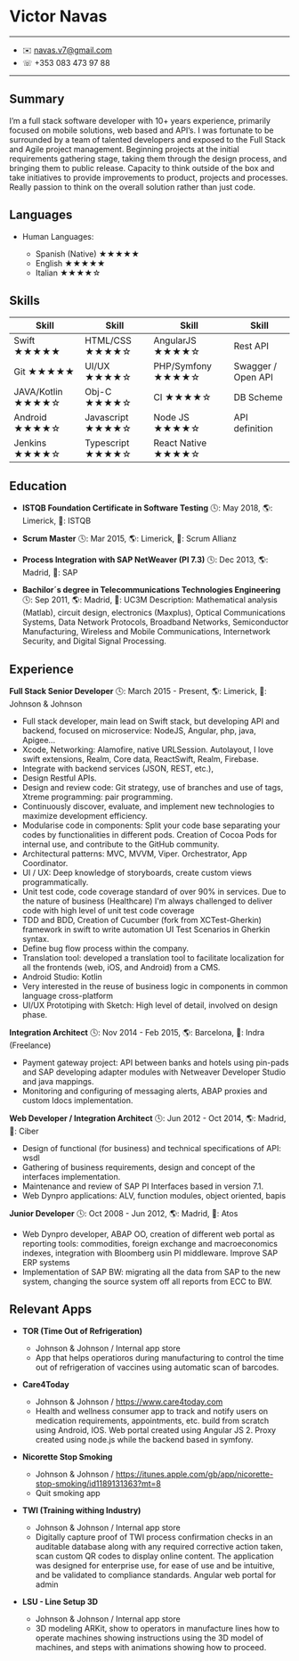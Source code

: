 Victor Navas
============

----------------------------
* ✉️ navas.v7@gmail.com
* ☏ +353 083 473 97 88
----------------------------

Summary
---------
I’m a full stack software developer with 10+ years experience, primarily focused on mobile solutions, 
web based and API’s. I was fortunate to be surrounded by a team of talented developers and 
exposed to the Full Stack and Agile project management. Beginning projects at the initial 
requirements gathering stage, taking them through the design process, and bringing them to 
public release. Capacity to think outside of the box and take initiatives to provide improvements 
to product, projects and processes. Really passion to think on the overall solution rather than just code.

Languages
---------
* Human Languages:

     * Spanish (Native) ★★★★★
     * English ★★★★★
     * Italian ★★★★☆

Skills
---------

| Skill             | Skill            | Skill              | Skill
| ----------------- | ---------------- | ------------------ | ------------------ | 
| Swift ★★★★★       | HTML/CSS ★★★★☆   | AngularJS ★★★★☆    | Rest API
| Git ★★★★★         | UI/UX ★★★★☆      | PHP/Symfony ★★★★☆  | Swagger / Open API
| JAVA/Kotlin ★★★★☆ | Obj-C ★★★★☆      | CI ★★★★☆           | DB Scheme
| Android ★★★★☆     | Javascript ★★★★☆ | Node JS ★★★★☆      | API definition
| Jenkins ★★★★☆     | Typescript ★★★★☆ | React Native ★★★★☆ |


Education
---------

* **ISTQB Foundation Certificate in Software Testing**
🕓: May 2018, 🌎: Limerick, 🏢: ISTQB

* **Scrum Master**
🕓: Mar 2015, 🌎: Limerick, 🏢: Scrum Allianz

* **Process Integration with SAP NetWeaver (PI 7.3)**
🕓: Dec 2013, 🌎: Madrid, 🏢: SAP

* **Bachilor´s degree in Telecommunications Technologies Engineering**
🕓: Sep 2011, 🌎: Madrid, 🏢: UC3M
Description: Mathematical analysis (Matlab), circuit design, electronics (Maxplus), 
Optical Communications Systems, Data Network Protocols, Broadband Networks, 
Semiconductor Manufacturing, Wireless and Mobile Communications, Internetwork Security, 
and Digital Signal Processing.


Experience
----------

**Full Stack Senior Developer**
🕓: March 2015 - Present, 🌎: Limerick, 🏢: Johnson & Johnson

* Full stack developer, main lead on Swift stack, but developing API and backend, focused on microservice: NodeJS, Angular, php, java, Apigee...
* Xcode, Networking: Alamofire, native URLSession. Autolayout, I love swift extensions, Realm, Core data, ReactSwift, Realm, Firebase.
* Integrate with backend services (JSON, REST, etc.), 
* Design Restful APIs.
* Design and review code: Git strategy, use of branches and use of tags, Xtreme programming: pair programming.
* Continuously discover, evaluate, and implement new technologies to maximize development efficiency.
* Modularise code in components: Split your code base separating your codes by functionalities in different pods. Creation of Cocoa Pods for internal use, and contribute to the GitHub community.
* Architectural patterns: MVC, MVVM, Viper. Orchestrator, App Coordinator.
* UI / UX: Deep knowledge of storyboards, create custom views programmatically.
* Unit test code, code coverage standard of over 90% in services. Due to the nature of business (Healthcare) I'm always challenged to deliver code with high level of unit test code coverage
* TDD and BDD, Creation of Cucumber (fork from XCTest-Gherkin) framework in swift to write automation UI Test Scenarios in Gherkin syntax.
* Define bug flow process within the company.
* Translation tool: developed a translation tool to facilitate localization for all the frontends (web, iOS, and Android) from a CMS.
* Android Studio: Kotlin
* Very interested in the reuse of business logic in components in common language cross-platform
* UI/UX Prototiping with Sketch: High level of detail, involved on design phase.


**Integration Architect**
🕓: Nov 2014 - Feb 2015, 🌎: Barcelona, 🏢: Indra (Freelance)

* Payment gateway project: API between banks and hotels using pin-pads and SAP developing adapter modules with Netweaver Developer Studio and java mappings.
* Monitoring and configuring of messaging alerts, ABAP proxies and custom Idocs implementation.


**Web Developer / Integration Architect**
🕓: Jun 2012 - Oct 2014, 🌎: Madrid, 🏢: Ciber

* Design of functional (for business) and technical specifications of API: wsdl
* Gathering of business requirements, design and concept of the interfaces implementation.
* Maintenance and review of SAP PI Interfaces based in version 7.1.
* Web Dynpro applications: ALV, function modules, object oriented, bapis

**Junior Developer**
🕓: Oct 2008 - Jun 2012, 🌎: Madrid, 🏢: Atos

* Web Dynpro developer, ABAP OO, creation of different web portal as reporting tools: commodities, foreign exchange and macroeconomics indexes, integration with Bloomberg usin PI middleware. Improve SAP ERP systems
* Implementation of SAP BW: migrating all the data from SAP to the new system, changing the source system off all reports from ECC to BW.



Relevant Apps
--------------------

* **TOR (Time Out of Refrigeration)**
    * Johnson & Johnson / Internal app store
    * App that helps operatioros during manufacturing to control the time out of refrigeration of vaccines using automatic scan of barcodes.

* **Care4Today**
    * Johnson & Johnson / https://www.care4today.com
    * Health and wellness consumer app to track and notify users on medication requirements, appointments, etc. build from scratch using Android, IOS. Web portal created using Angular JS 2. Proxy created using node.js while the backend based in symfony.

* **Nicorette Stop Smoking**
    * Johnson & Johnson / https://itunes.apple.com/gb/app/nicorette-stop-smoking/id1189131363?mt=8
    * Quit smoking app

* **TWI (Training withing Industry)**
    * Johnson & Johnson / Internal app store
    * Digitally capture proof of TWI process confirmation checks in an auditable database along with any required corrective action taken, scan custom QR codes to display online content. The application was designed for enterprise use, for ease of use and be intuitive, and be validated to compliance standards. Angular web portal for admin

* **LSU - Line Setup 3D**
    * Johnson & Johnson / Internal app store
    * 3D modeling ARKit, show to operators in manufacture lines how to operate machines showing instructions using the 3D model of machines, and steps with animations showing how to proceed.

